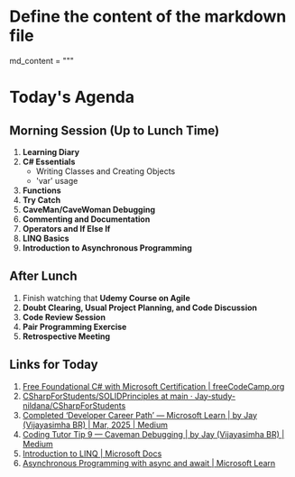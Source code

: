 # Define the content of the markdown file
md_content = """
# Today's Agenda

## Morning Session (Up to Lunch Time)
1. **Learning Diary**
2. **C# Essentials**
   - Writing Classes and Creating Objects
   - 'var' usage
3. **Functions**
4. **Try Catch**
5. **CaveMan/CaveWoman Debugging**
6. **Commenting and Documentation**
7. **Operators and If Else If**
8. **LINQ Basics**
9. **Introduction to Asynchronous Programming**

## After Lunch
1. Finish watching that **Udemy Course on Agile**
2. **Doubt Clearing, Usual Project Planning, and Code Discussion**
3. **Code Review Session**
4. **Pair Programming Exercise**
5. **Retrospective Meeting**

## Links for Today
1. [Free Foundational C# with Microsoft Certification | freeCodeCamp.org](https://www.freecodecamp.org/)
2. [CSharpForStudents/SOLIDPrinciples at main · Jay-study-nildana/CSharpForStudents](https://github.com/Jay-study-nildana/CSharpForStudents)
3. [Completed ‘Developer Career Path’ — Microsoft Learn | by Jay (Vijayasimha BR) | Mar, 2025 | Medium](https://medium.com/)
4. [Coding Tutor Tip 9 — Caveman Debugging | by Jay (Vijayasimha BR) | Medium](https://medium.com/)
5. [Introduction to LINQ | Microsoft Docs](https://docs.microsoft.com/en-us/dotnet/csharp/programming-guide/concepts/linq/)
6. [Asynchronous Programming with async and await | Microsoft Learn](https://learn.microsoft.com/en-us/dotnet/csharp/programming-guide/concepts/async/)
